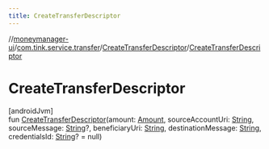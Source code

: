 ```yaml
---
title: CreateTransferDescriptor
---
```

//[moneymanager-ui](../../../index.html)/[com.tink.service.transfer](../index.html)/[CreateTransferDescriptor](index.html)/[CreateTransferDescriptor](-create-transfer-descriptor.html)



# CreateTransferDescriptor



[androidJvm]\
fun [CreateTransferDescriptor](-create-transfer-descriptor.html)(amount: [Amount](../../com.tink.model.misc/-amount/index.html), sourceAccountUri: [String](https://kotlinlang.org/api/latest/jvm/stdlib/kotlin/-string/index.html), sourceMessage: [String](https://kotlinlang.org/api/latest/jvm/stdlib/kotlin/-string/index.html)?, beneficiaryUri: [String](https://kotlinlang.org/api/latest/jvm/stdlib/kotlin/-string/index.html), destinationMessage: [String](https://kotlinlang.org/api/latest/jvm/stdlib/kotlin/-string/index.html), credentialsId: [String](https://kotlinlang.org/api/latest/jvm/stdlib/kotlin/-string/index.html)? = null)




